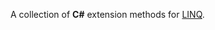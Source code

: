 A collection of **C#** extension methods for [LINQ](https://docs.microsoft.com/en-us/dotnet/csharp/programming-guide/concepts/linq).